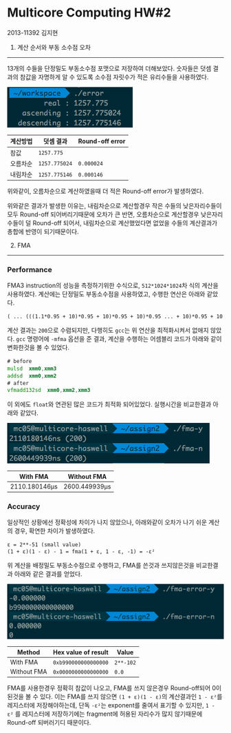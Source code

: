 Multicore Computing HW#2
========
2013-11392 김지현

1. 계산 순서와 부동 소수점 오차
--------
13개의 수들을 단정밀도 부동소수점 포맷으로 저장하여 더해보았다. 숫자들은 덧셈
결과의 참값을 자명하게 알 수 있도록 소수점 자릿수가 적은 유리수들을 사용하였다.

![](error.png)

계산방법 | 덧셈 결과     | Round-off error
---------|---------------|-----------------
참값     | `1257.775`    |
오름차순 | `1257.775024` | `0.000024`
내림차순 | `1257.775146` | `0.000146`

위와같이, 오름차순으로 계산하였을때 더 적은 Round-off error가 발생하였다.

위와같은 결과가 발생한 이유는, 내림차순으로 계산할경우 작은 수들의
낮은자리수들이 모두 Round-off 되어버리기때문에 오차가 큰 반면, 오름차순으로
계산할경우 낮은자리수들이 덜 Round-off 되어서, 내림차순으로 계산했었다면 없었을
수들의 계산결과가 총합에 반영이 되기때문이다.

2. FMA
--------
### Performance
FMA3 instruction의 성능을 측정하기위한 수식으로, `512*1024*1024`차 식의 계산을
사용하였다. 계산에는 단정밀도 부동소수점을 사용하였고, 수행한 연산은 아래와
같았다.
```
( ... (((1.1*0.95 + 10)*0.95 + 10)*0.95 + 10)*0.95 ... + 10)*0.95 + 10
```
계산 결과는 `200`으로 수렴되지만, 다행히도 `gcc`는 위 연산을 최적화시켜서 없애지
않았다. `gcc` 명령어에 `-mfma` 옵션을 준 결과, 계산을 수행하는 어셈블리 코드가
아래와 같이 변화한것을 볼 수 있었다.
```asm
# before
mulsd  xmm0,xmm3
addsd  xmm0,xmm2
# after
vfmadd132sd  xmm0,xmm2,xmm3
```
이 외에도 `float`와 연관된 많은 코드가 최적화 되어있었다. 실행시간을 비교한결과
아래와 같았다.

![](fma.png)

With FMA      | Without FMA
--------------|-------------
2110.180146μs | 2600.449939μs

### Accuracy
일상적인 상황에선 정확성에 차이가 나지 않았으나, 아래와같이 오차가 나기 쉬운
계산의 경우, 확연한 차이가 발생하였다.
```
ε = 2**-51 (small value)
(1 + ε)(1 - ε) - 1 = fma(1 + ε, 1 - ε, -1) = -ε²
```
위 계산을 배정밀도 부동소수점으로 수행하고, FMA를 쓴것과 쓰지않은것을 비교한결과
아래와 같은 결과를 얻었다.

![](fma-error.png)

Method       | Hex value of result  | Value
-------------|----------------------|-----------
With FMA     | `0xb990000000000000` | `2**-102`
Without FMA  | `0x0000000000000000` | `0.0`

FMA를 사용한경우 정확히 참값이 나오고, FMA를 쓰지 않은경우 Round-off되어 0이
된것을 볼 수 있다. 이는 FMA를 쓰지 않으면 `(1 + ε)(1 - ε)`의 계산결과인 `1 -
ε²`를 레지스터에 저장해야하는데, 단독 `-ε²`는 exponent를 줄여서 표기할 수
있지만, `1 - ε²` 를 레지스터에 저장하기에는 fragment에 허용된 자리수가 많지
않기때문에 Round-off 되버러기디 때문이다.
